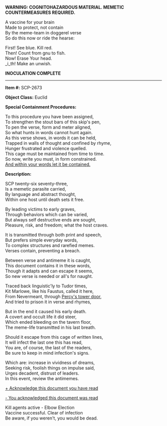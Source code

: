 **WARNING: COGNITOHAZARDOUS MATERIAL. MEMETIC COUNTERMEASURES REQUIRED.**

A vaccine for your brain  
Made to protect, not contain  
By the meme-team in doggerel verse  
So do this now or ride the hearse:

First! See blue. Kill red.  
Then! Count from gnu to fish.  
Now! Erase Your head.  
_i_th! Make an unwish.

**INOCULATION COMPLETE**

* * *

**Item #:** SCP-2673

**Object Class:** Euclid

**Special Containment Procedures:**

To this procedure you have been assigned,  
To strengthen the stout bars of this skip's pen,  
To pen the verse, form and meter aligned,  
So what hunts in words cannot hunt again.  
As this verse shows, in words it can be held,  
Trapped in walls of thought and confined by rhyme,  
Hunger frustrated and violence quelled.  
This cage must be maintained from time to time.  
So now, write you must, in form constrained.  
[And within your words let it be contained.](/scp-2673-containment-maintenance-log)

**Description:**

SCP twenty-six seventy-three,  
Is a memetic parasite carried,  
By language and abstract thought,  
Within one host until death sets it free.

By leading victims to early graves,  
Through behaviors which can be varied,  
But always self destructive ends are sought,  
Pleasure, risk, and freedom; what the host craves.

It is transmitted through both print and speech,  
But prefers simple everyday words,  
To complex structures and rarefied memes.  
Verses contain, preventing a breach.

Between verse and antimeme it is caught,  
This document contains it in these words,  
Though it adapts and can escape it seems,  
So new verse is needed or all's for naught.

Traced back linguistic'ly to Tudor times,  
Kit Marlowe, like his Faustus, called it here,  
From Nevermeant, through [Percy's tower door](/scp-2264),  
And tried to prison it in verse and rhymes,

But in the end it caused his early death.  
A covert and occult life it did steer,  
Which ended bleeding on the tavern floor,  
The meme-life transmitted in his last breath.

Should it escape from this cage of written lines,  
It will infect the last one this has read,  
You are, of course, the last of the readers,  
Be sure to keep in mind infection's signs.

Which are: increase in vividness of dreams,  
Seeking risk, foolish things on impulse said,  
Urges decadent, distrust of leaders.  
In this event, review the antimemes.

[+ Acknowledge this document you have read](javascript:;)

[\- You acknowledged this document was read](javascript:;)

Kill agents active - Elbow Election  
Vaccine successful. Clear of infection  
Be aware, if you weren't, you would be dead.